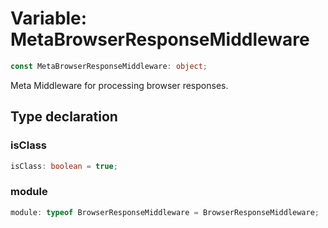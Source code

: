 # Variable: MetaBrowserResponseMiddleware

```ts
const MetaBrowserResponseMiddleware: object;
```

Meta Middleware for processing browser responses.

## Type declaration

### isClass

```ts
isClass: boolean = true;
```

### module

```ts
module: typeof BrowserResponseMiddleware = BrowserResponseMiddleware;
```
